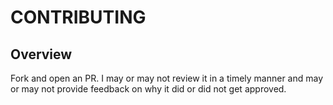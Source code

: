 
CONTRIBUTING
============

Overview
--------

Fork and open an PR. I may or may not review it in a timely manner and may or
may not provide feedback on why it did or did not get approved.


